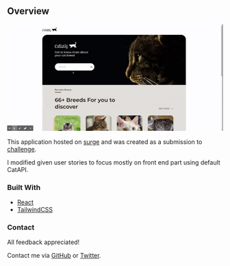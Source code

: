 ## Overview

![screenshot](demo/cat-wiki-demo.gif)

This application hosted on [surge](https://catwiki.surge.sh/) and was created as a submission to [challenge](https://devchallenges.io/challenges/f4NJ53rcfgrP6sBMD2jt).

I modified given user stories to focus mostly on front end part using default CatAPI.

### Built With

- [React](https://reactjs.org/)
- [TailwindCSS](https://tailwindcss.com/)

### Contact

All feedback appreciated!

Contact me via [GitHub](https://github.com/endlessqt) or [Twitter](https://twitter.com/endlessqt).
